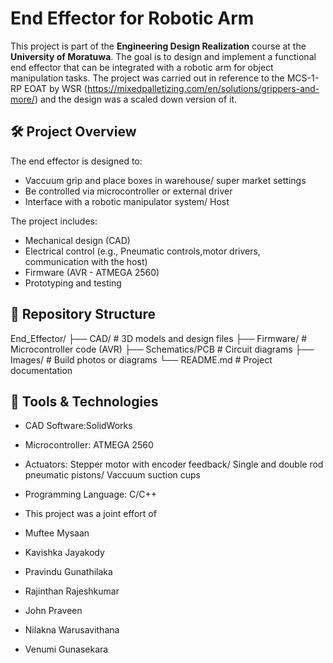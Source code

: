 # End Effector for Robotic Arm

This project is part of the **Engineering Design Realization** course at the **University of Moratuwa**. The goal is to design and implement a functional end effector that can be integrated with a robotic arm for object manipulation tasks.
The project was carried out in reference to the MCS-1-RP EOAT by WSR (https://mixedpalletizing.com/en/solutions/grippers-and-more/) and the design was a scaled down version of it.

## 🛠️ Project Overview

The end effector is designed to:
- Vaccuum grip and place boxes in warehouse/ super market settings
- Be controlled via microcontroller or external driver
- Interface with a robotic manipulator system/ Host

The project includes:
- Mechanical design (CAD)
- Electrical control (e.g., Pneumatic controls,motor drivers, communication with the host)
- Firmware (AVR - ATMEGA 2560)
- Prototyping and testing

## 📁 Repository Structure

End_Effector/
├── CAD/ # 3D models and design files
├── Firmware/ # Microcontroller code (AVR)
├── Schematics/PCB # Circuit diagrams
├── Images/ # Build photos or diagrams
└── README.md # Project documentation
## 🔧 Tools & Technologies

- CAD Software:SolidWorks
- Microcontroller: ATMEGA 2560
- Actuators: Stepper motor with encoder feedback/ Single and double rod pneumatic pistons/ Vaccuum suction cups
- Programming Language: C/C++

- This project was a joint effort of
- Muftee Mysaan
- Kavishka Jayakody
- Pravindu Gunathilaka
- Rajinthan Rajeshkumar
- John Praveen
- Nilakna Warusavithana
- Venumi Gunasekara
